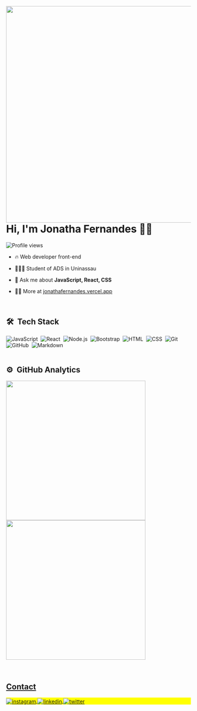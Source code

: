 <img align="right" height="590em" src="https://raw.githubusercontent.com/gist/jonathafernandes/34034471de111506a0d209d5e5bc7a77/raw/5a8f1613b6344d3e62429d051c17b3e9cf09c772/githubcard.svg"/>
<h1 align="left">Hi, I'm Jonatha Fernandes 👋🏽</h1>
<p align="left"> <img src="https://komarev.com/ghpvc/?username=jonathafernandes&color=brightgreen" alt="Profile views" /> </p>

- 🔥 Web developer front-end 

- 👨🏽‍🎓 Student of ADS in Uninassau 

- 💬 Ask me about **JavaScript, React, CSS**

- 👨‍💻 More at [jonathafernandes.vercel.app](https://jonatha-fernandes.vercel.app/)

<br>

## 🛠 &nbsp;Tech Stack

![JavaScript](https://img.shields.io/badge/-JavaScript-05122A?style=for-the-badge&logo=javascript)&nbsp;
![React](https://img.shields.io/badge/-React-05122A?style=for-the-badge&logo=react)&nbsp;
![Node.js](https://img.shields.io/badge/-NodeJS-05122A?style=for-the-badge&logo=node.js)&nbsp;
![Bootstrap](https://img.shields.io/badge/-Bootstrap-05122A?style=for-the-badge&logo=bootstrap)&nbsp;
![HTML](https://img.shields.io/badge/-HTML-05122A?style=for-the-badge&logo=HTML5)&nbsp;
![CSS](https://img.shields.io/badge/-CSS-05122A?style=for-the-badge&logo=CSS3&logoColor=1572B6)&nbsp;
![Git](https://img.shields.io/badge/-Git-05122A?style=for-the-badge&logo=git)&nbsp;
![GitHub](https://img.shields.io/badge/-GitHub-05122A?style=for-the-badge&logo=github)&nbsp;
![Markdown](https://img.shields.io/badge/-Markdown-05122A?style=for-the-badge&logo=markdown)&nbsp;
<br><br>

## ⚙️ &nbsp;GitHub Analytics

<p align="left">
   <a href="https://github.com/jonathafernandes">
   <img width="380em" src="https://github-readme-stats.vercel.app/api?username=jonathafernandes&theme=aura&show_icons=true"/>
   <img width="380em" src="https://github-readme-stats.vercel.app/api/top-langs/?username=jonathafernandes&theme=aura&layout=compact"/>
</p>

<br>

## Contact

<p align="left" style="background:yellow">
<a href="https://instagram.com/_jonathafernandes" target="_blank">
 <img align="center" src="https://img.shields.io/badge/-_jonathafernandes-05122A?style=for-the-badge&logo=instagram" alt="instagram"/>
</a>
<a href="https://www.linkedin.com/in/jonathafernandes-/" target="_blank">
  <img align="center" src="https://img.shields.io/badge/-jonathafernandes-05122A?style=for-the-badge&logo=linkedin" alt="linkedin"/>
</a>
<a href="https://twitter.com/_jonatha__" target="_blank">
  <img align="center" src="https://img.shields.io/badge/-_jonatha__-05122A?style=for-the-badge&logo=twitter" alt="twitter"/>  
</a>
</p>

<br><br>
<!--
<img width="490em" src="https://github-readme-twitter-gazf.vercel.app/api?id=__jonatha__&layout=wide&show_reply=off&show_retweet=off" />
-->
